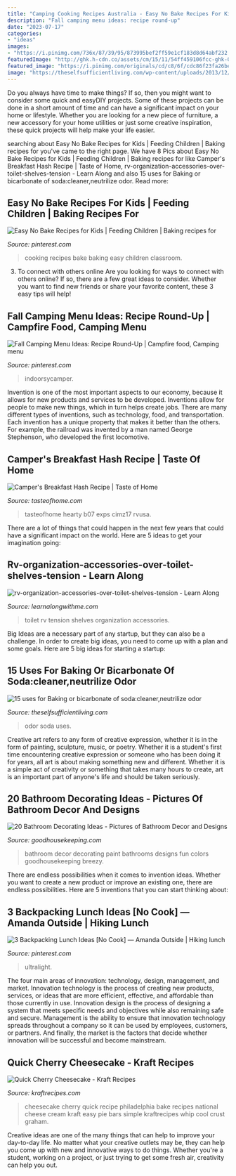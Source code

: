 ```yaml
---
title: "Camping Cooking Recipes Australia - Easy No Bake Recipes For Kids"
description: "Fall camping menu ideas: recipe round-up"
date: "2023-07-17"
categories:
- "ideas"
images:
- "https://i.pinimg.com/736x/87/39/95/873995bef2ff59e1cf183d8d64abf232.jpg"
featuredImage: "http://ghk.h-cdn.co/assets/cm/15/11/54ff459106fcc-ghk-0614-fun-breezy-home-5-de.jpg"
featured_image: "https://i.pinimg.com/originals/cd/c8/6f/cdc86f23fa26be8cd98703bda9b2a8d0.jpg"
image: "https://theselfsufficientliving.com/wp-content/uploads/2013/12/uses-for-backing-soda.jpg"
---
```



Do you always have time to make things? If so, then you might want to consider some quick and easyDIY projects. Some of these projects can be done in a short amount of time and can have a significant impact on your home or lifestyle. Whether you are looking for a new piece of furniture, a new accessory for your home utilities or just some creative inspiration, these quick projects will help make your life easier.

	

		
searching about Easy No Bake Recipes for Kids | Feeding Children | Baking recipes for you've came to the right page. We have 8 Pics about Easy No Bake Recipes for Kids | Feeding Children | Baking recipes for like Camper&#039;s Breakfast Hash Recipe | Taste of Home, rv-organization-accessories-over-toilet-shelves-tension - Learn Along and also 15 uses for Baking or bicarbonate of soda:cleaner,neutrilize odor. Read more:
		
    
## Easy No Bake Recipes For Kids | Feeding Children | Baking Recipes For

<img loading=lazy src="https://i.pinimg.com/736x/c6/02/1e/c6021e38c9da8ac1117eee8954233946--cooking-with-kids-in-the-classroom-recipes-no-bake-classroom-cooking.jpg?b=t" onerror="this.onerror=null;this.src='https://tse4.mm.bing.net/th?id=OIP.HnvDefKwxRPvqtOdl-r6EwHaO0&amp;pid=15.1';" alt="Easy No Bake Recipes for Kids | Feeding Children | Baking recipes for">

_Source: pinterest.com_

>cooking recipes bake baking easy children classroom. 

	

3. To connect with others online
Are you looking for ways to connect with others online? If so, there are a few great ideas to consider. Whether you want to find new friends or share your favorite content, these 3 easy tips will help!

    
## Fall Camping Menu Ideas: Recipe Round-Up | Campfire Food, Camping Menu

<img loading=lazy src="https://i.pinimg.com/originals/cd/c8/6f/cdc86f23fa26be8cd98703bda9b2a8d0.jpg" onerror="this.onerror=null;this.src='https://tse4.mm.bing.net/th?id=OIP._tHifpuDycTf578VPWLtfQHaLF&amp;pid=15.1';" alt="Fall Camping Menu Ideas: Recipe Round-Up | Campfire food, Camping menu">

_Source: pinterest.com_

>indoorsycamper. 

	

Invention is one of the most important aspects to our economy, because it allows for new products and services to be developed. Inventions allow for people to make new things, which in turn helps create jobs. There are many different types of inventions, such as technology, food, and transportation. Each invention has a unique property that makes it better than the others. For example, the railroad was invented by a man named George Stephenson, who developed the first locomotive.

    
## Camper&#039;s Breakfast Hash Recipe | Taste Of Home

<img loading=lazy src="https://www.tasteofhome.com/wp-content/uploads/2018/01/Camper-s-Breakfast-Hash_EXPS_CIMZ17_26335_B07_13_3b-2-41.jpg" onerror="this.onerror=null;this.src='https://tse3.mm.bing.net/th?id=OIP.5zqayhxq6tfD-N78kjRWUgHaHa&amp;pid=15.1';" alt="Camper&#039;s Breakfast Hash Recipe | Taste of Home">

_Source: tasteofhome.com_

>tasteofhome hearty b07 exps cimz17 rvusa. 

	

There are a lot of things that could happen in the next few years that could have a significant impact on the world. Here are 5 ideas to get your imagination going: 

    
## Rv-organization-accessories-over-toilet-shelves-tension - Learn Along

<img loading=lazy src="https://www.learnalongwithme.com/wp-content/uploads/2020/08/rv-organization-accessories-over-toilet-shelves-tension.jpg" onerror="this.onerror=null;this.src='https://tse1.mm.bing.net/th?id=OIP.QwfPg7RlM1Ab7IHWTT5MSAHaIN&amp;pid=15.1';" alt="rv-organization-accessories-over-toilet-shelves-tension - Learn Along">

_Source: learnalongwithme.com_

>toilet rv tension shelves organization accessories. 

	

Big Ideas are a necessary part of any startup, but they can also be a challenge. In order to create big ideas, you need to come up with a plan and some goals. Here are 5 big ideas for starting a startup: 

    
## 15 Uses For Baking Or Bicarbonate Of Soda:cleaner,neutrilize Odor

<img loading=lazy src="https://theselfsufficientliving.com/wp-content/uploads/2013/12/uses-for-backing-soda.jpg" onerror="this.onerror=null;this.src='https://tse3.mm.bing.net/th?id=OIP.rFjldeZqmbu9eDNOFemQ3gHaEp&amp;pid=15.1';" alt="15 uses for Baking or bicarbonate of soda:cleaner,neutrilize odor">

_Source: theselfsufficientliving.com_

>odor soda uses. 

	

Creative art refers to any form of creative expression, whether it is in the form of painting, sculpture, music, or poetry. Whether it is a student's first time encountering creative expression or someone who has been doing it for years, all art is about making something new and different. Whether it is a simple act of creativity or something that takes many hours to create, art is an important part of anyone's life and should be taken seriously.

    
## 20 Bathroom Decorating Ideas - Pictures Of Bathroom Decor And Designs

<img loading=lazy src="http://ghk.h-cdn.co/assets/cm/15/11/54ff459106fcc-ghk-0614-fun-breezy-home-5-de.jpg" onerror="this.onerror=null;this.src='https://tse4.mm.bing.net/th?id=OIP.E6jOVKUBsnIXSXai7AFqHgHaLk&amp;pid=15.1';" alt="20 Bathroom Decorating Ideas - Pictures of Bathroom Decor and Designs">

_Source: goodhousekeeping.com_

>bathroom decor decorating paint bathrooms designs fun colors goodhousekeeping breezy. 

	

There are endless possibilities when it comes to invention ideas. Whether you want to create a new product or improve an existing one, there are endless possibilities. Here are 5 inventions that you can start thinking about: 

    
## 3 Backpacking Lunch Ideas [No Cook] — Amanda Outside | Hiking Lunch

<img loading=lazy src="https://i.pinimg.com/736x/87/39/95/873995bef2ff59e1cf183d8d64abf232.jpg" onerror="this.onerror=null;this.src='https://tse4.mm.bing.net/th?id=OIP.1bRwTuufj8bXQQZcgnWDGQHaLH&amp;pid=15.1';" alt="3 Backpacking Lunch Ideas [No Cook] — Amanda Outside | Hiking lunch">

_Source: pinterest.com_

>ultralight. 

	

The four main areas of innovation: technology, design, management, and market.
Innovation technology is the process of creating new products, services, or ideas that are more efficient, effective, and affordable than those currently in use. Innovation design is the process of designing a system that meets specific needs and objectives while also remaining safe and secure. Management is the ability to ensure that innovation technology spreads throughout a company so it can be used by employees, customers, or partners. And finally, the market is the factors that decide whether innovation will be successful and become mainstream.

    
## Quick Cherry Cheesecake - Kraft Recipes

<img loading=lazy src="http://assets.kraftfoods.com/recipe_images/Quick_Cherry_Cheesecake.jpg" onerror="this.onerror=null;this.src='https://tse4.mm.bing.net/th?id=OIP.XTbrU_P-bAGO6rYV3y8fcAHaE6&amp;pid=15.1';" alt="Quick Cherry Cheesecake - Kraft Recipes">

_Source: kraftrecipes.com_

>cheesecake cherry quick recipe philadelphia bake recipes national cheese cream kraft easy pie bars simple kraftrecipes whip cool crust graham. 

	

Creative ideas are one of the many things that can help to improve your day-to-day life. No matter what your creative outlets may be, they can help you come up with new and innovative ways to do things. Whether you're a student, working on a project, or just trying to get some fresh air, creativity can help you out.

